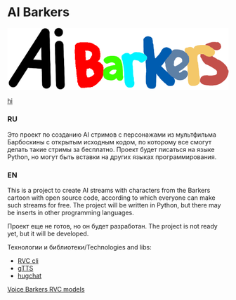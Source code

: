 # AI Barkers

![alt text](https://github.com/RomyxR/AI_Barkers/blob/main/AIB_LOGO.png?raw=true)

[hi](https://github.com/RomyxR/AI_Barkers/blob/main/voices.wav?raw=true)

### RU 
Это проект по созданию AI стримов с персонажами из мультфильма Барбоскины с открытым исходным кодом, по которому все смогут делать такие стримы за бесплатно. 
Проект будет писаться на языке Python, но могут быть вставки на других языках программирования.

### EN 
This is a project to create AI streams with characters from the Barkers cartoon with open source code, according to which everyone can make such streams for free.
The project will be written in Python, but there may be inserts in other programming languages.

Проект еще не готов, но он будет разработан.
The project is not ready yet, but it will be developed.

Технологии и библиотеки/Technologies and libs:
- [RVC cli](https://github.com/daswer123/rvc-python)
- [gTTS](https://github.com/pndurette/gTTS)
- [hugchat](https://github.com/Soulter/hugging-chat-api)

[Voice Barkers RVC models](https://huggingface.co/SuperRomanchik/Barkers_voice_pack)
